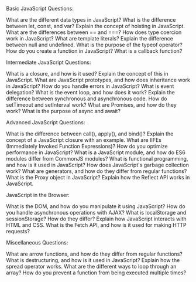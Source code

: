 Basic JavaScript Questions:

What are the different data types in JavaScript?
What is the difference between let, const, and var?
Explain the concept of hoisting in JavaScript.
What are the differences between == and ===?
How does type coercion work in JavaScript?
What are template literals?
Explain the difference between null and undefined.
What is the purpose of the typeof operator?
How do you create a function in JavaScript?
What is a callback function?

Intermediate JavaScript Questions:

What is a closure, and how is it used?
Explain the concept of this in JavaScript.
What are JavaScript prototypes, and how does inheritance work in JavaScript?
How do you handle errors in JavaScript?
What is event delegation?
What is the event loop, and how does it work?
Explain the difference between synchronous and asynchronous code.
How do setTimeout and setInterval work?
What are Promises, and how do they work?
What is the purpose of async and await?

Advanced JavaScript Questions:

What is the difference between call(), apply(), and bind()?
Explain the concept of a JavaScript closure with an example.
What are IIFEs (Immediately Invoked Function Expressions)?
How do you optimize performance in JavaScript?
What is a JavaScript module, and how do ES6 modules differ from CommonJS modules?
What is functional programming, and how is it used in JavaScript?
How does JavaScript's garbage collection work?
What are generators, and how do they differ from regular functions?
What is the Proxy object in JavaScript?
Explain how the Reflect API works in JavaScript.

JavaScript in the Browser:

What is the DOM, and how do you manipulate it using JavaScript?
How do you handle asynchronous operations with AJAX?
What is localStorage and sessionStorage? How do they differ?
Explain how JavaScript interacts with HTML and CSS.
What is the Fetch API, and how is it used for making HTTP requests?

Miscellaneous Questions:

What are arrow functions, and how do they differ from regular functions?
What is destructuring, and how is it used in JavaScript?
Explain how the spread operator works.
What are the different ways to loop through an array?
How do you prevent a function from being executed multiple times?